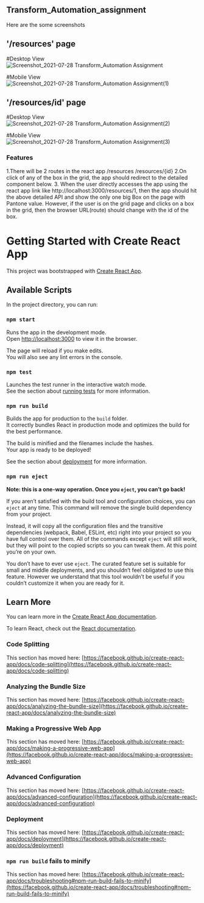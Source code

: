 ## Transform_Automation_assignment

Here are the some screenshots

## '/resources' page
#Desktop View
![Screenshot_2021-07-28 Transform_Automation Assignment](https://user-images.githubusercontent.com/30066889/127324190-de9b57c1-d5cb-4614-a310-2f00bb307ac7.png)

#Mobile View
![Screenshot_2021-07-28 Transform_Automation Assignment(1)](https://user-images.githubusercontent.com/30066889/127324246-dee93105-dac0-4f01-abca-febb2a84c9aa.png)

## '/resources/id' page
#Desktop View
![Screenshot_2021-07-28 Transform_Automation Assignment(2)](https://user-images.githubusercontent.com/30066889/127324292-a507394b-26af-4525-8a22-960dea84a1a8.png)

#Mobile View
![Screenshot_2021-07-28 Transform_Automation Assignment(3)](https://user-images.githubusercontent.com/30066889/127324325-c72967cd-5caa-4894-ba42-b09337a2b73a.png)
### Features
1.There will be 2 routes in the react app
   /resources
   /resources/{id} 
2.On click of any of the box in the grid, the app should redirect to the detailed
component below.
3. When the user directly accesses the app using the react app link like
http://localhost:3000/resources/1, then the app should hit the above detailed API
and show the only one big Box on the page with Pantone value. However, if the
user is on the grid page and clicks on a box in the grid, then the browser
URL(route) should change with the id of the box.

# Getting Started with Create React App

This project was bootstrapped with [Create React App](https://github.com/facebook/create-react-app).

## Available Scripts

In the project directory, you can run:

### `npm start`

Runs the app in the development mode.\
Open [http://localhost:3000](http://localhost:3000) to view it in the browser.

The page will reload if you make edits.\
You will also see any lint errors in the console.

### `npm test`

Launches the test runner in the interactive watch mode.\
See the section about [running tests](https://facebook.github.io/create-react-app/docs/running-tests) for more information.

### `npm run build`

Builds the app for production to the `build` folder.\
It correctly bundles React in production mode and optimizes the build for the best performance.

The build is minified and the filenames include the hashes.\
Your app is ready to be deployed!

See the section about [deployment](https://facebook.github.io/create-react-app/docs/deployment) for more information.

### `npm run eject`

**Note: this is a one-way operation. Once you `eject`, you can’t go back!**

If you aren’t satisfied with the build tool and configuration choices, you can `eject` at any time. This command will remove the single build dependency from your project.

Instead, it will copy all the configuration files and the transitive dependencies (webpack, Babel, ESLint, etc) right into your project so you have full control over them. All of the commands except `eject` will still work, but they will point to the copied scripts so you can tweak them. At this point you’re on your own.

You don’t have to ever use `eject`. The curated feature set is suitable for small and middle deployments, and you shouldn’t feel obligated to use this feature. However we understand that this tool wouldn’t be useful if you couldn’t customize it when you are ready for it.

## Learn More

You can learn more in the [Create React App documentation](https://facebook.github.io/create-react-app/docs/getting-started).

To learn React, check out the [React documentation](https://reactjs.org/).

### Code Splitting

This section has moved here: [https://facebook.github.io/create-react-app/docs/code-splitting](https://facebook.github.io/create-react-app/docs/code-splitting)

### Analyzing the Bundle Size

This section has moved here: [https://facebook.github.io/create-react-app/docs/analyzing-the-bundle-size](https://facebook.github.io/create-react-app/docs/analyzing-the-bundle-size)

### Making a Progressive Web App

This section has moved here: [https://facebook.github.io/create-react-app/docs/making-a-progressive-web-app](https://facebook.github.io/create-react-app/docs/making-a-progressive-web-app)

### Advanced Configuration

This section has moved here: [https://facebook.github.io/create-react-app/docs/advanced-configuration](https://facebook.github.io/create-react-app/docs/advanced-configuration)

### Deployment

This section has moved here: [https://facebook.github.io/create-react-app/docs/deployment](https://facebook.github.io/create-react-app/docs/deployment)

### `npm run build` fails to minify

This section has moved here: [https://facebook.github.io/create-react-app/docs/troubleshooting#npm-run-build-fails-to-minify](https://facebook.github.io/create-react-app/docs/troubleshooting#npm-run-build-fails-to-minify)

